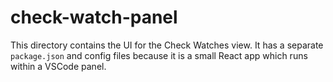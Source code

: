 # check-watch-panel

This directory contains the UI for the Check Watches view. It has a separate `package.json` and
config files because it is a small React app which runs within a VSCode panel.
